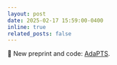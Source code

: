 ```yaml
---
layout: post
date: 2025-02-17 15:59:00-0400
inline: true
related_posts: false
---
```


📑 New preprint and code: <a href="https://github.com/abenechehab/AdaPTS">AdaPTS</a>.
